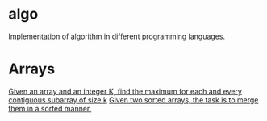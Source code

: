 # algo
Implementation of algorithm in different programming languages.


# Arrays
[Given an array and an integer K, find the maximum for each and every contiguous subarray of size k](https://github.com/nvragav/algo/blob/main/C%2B%2B/arrays.cpp#L11)
[Given two sorted arrays, the task is to merge them in a sorted manner.](https://github.com/nvragav/algo/blob/main/C%2B%2B/arrays.cpp#L43)
